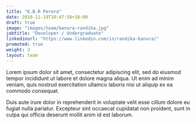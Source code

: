 ```yaml
---
title: "K.B.R Perera"
date: 2018-11-19T10:47:58+10:00
draft: true
image: "images/team/banura-randika.jpg"
jobtitle: "Developer / Undergraduate"
linkedinurl: "https://www.linkedin.com/in/randika-banura/"
promoted: true
weight: 3
layout: team
---
```


Lorem ipsum dolor sit amet, consectetur adipiscing elit, sed do eiusmod tempor incididunt ut labore et dolore magna aliqua. Ut enim ad minim veniam, quis nostrud exercitation ullamco laboris nisi ut aliquip ex ea commodo consequat.

Duis aute irure dolor in reprehenderit in voluptate velit esse cillum dolore eu fugiat nulla pariatur. Excepteur sint occaecat cupidatat non proident, sunt in culpa qui officia deserunt mollit anim id est laborum.
